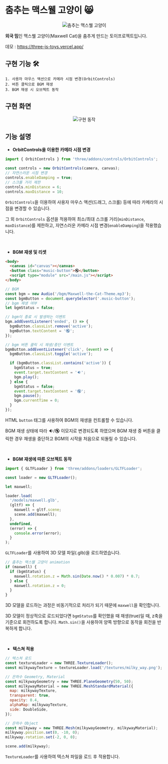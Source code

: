 # 춤추는 맥스웰 고양이 😸

<p align="center">
  <img src="https://github.com/GitHWS/three.js-toys/assets/96808980/c9012975-cf73-499d-bc68-cf695a7e779a" alt="춤추는 맥스웰 고양이">
</p>

**외국 밈**인 맥스웰 고양이(Maxwell Cat)을 춤추게 만드는 토이프로젝트입니다.

데모 : https://three-js-toys.vercel.app/

## 구현 기능 🛠️

```
1. 사용자 마우스 액션으로 카메라 시점 변경(OrbitControls)
2. 버튼 클릭으로 BGM 재생
3. BGM 재생 시 오브젝트 동작
```

## 구현 화면

<p align="center">
  <img src="https://github.com/GitHWS/three.js-toys/assets/96808980/66c39b6f-d4de-47d6-830a-43fe18ee6b11" alt="구현 동작">
</p>

## 기능 설명

- **OrbitControls을 이용한 카메라 시점 변경**

```js
import { OrbitControls } from 'three/addons/controls/OrbitControls';

const controls = new OrbitControls(camera, canvas);
// 자연스러운 시점 변경
controls.enableDamping = true;
// 스크롤 거리 제한
controls.minDistance = 6;
controls.maxDistance = 10;
```

`OrbitControls`을 이용하여 사용자 마우스 액션(드래그, 스크롤) 등에 따라 카메라의 시점을 변경할 수 있습니다.

그 외 `OrbitControls` 옵션을 적용하여 최소/최대 스크롤 거리(`minDistance`, `maxDistance`)를 제한하고, 자연스러운 카메라 시점 변경(`enableDamping`)을 적용했습니다.

<br/>

- **BGM 재생 및 리셋**

```html
<body>
  <canvas id="canvas"></canvas>
  <button class="music-button">🔇</button>
  <script type="module" src="/main.js"></script>
</body>
```

```js
// BGM
const bgm = new Audio('/bgm/Maxwell-the-Cat-Theme.mp3');
const bgmButton = document.querySelector('.music-button');
// bgm 재생 여부
let bgmStatus = false;

// bgm이 종료 시 발생하는 이벤트
bgm.addEventListener('ended', () => {
  bgmButton.classList.remove('active');
  bgmButton.textContent = '🔇';
});

// bgm 버튼 클릭 시 재생/중단 이벤트
bgmButton.addEventListener('click', (event) => {
  bgmButton.classList.toggle('active');

  if (bgmButton.classList.contains('active')) {
    bgmStatus = true;
    event.target.textContent = '🔉';
    bgm.play();
  } else {
    bgmStatus = false;
    event.target.textContent = '🔇';
    bgm.pause();
    bgm.currentTime = 0;
  }
});
```

HTML `button` 태그를 사용하여 BGM의 재생을 컨트롤할 수 있습니다.

BGM 재생 상태에 따라 🔉/🔇 이모지로 변경되도록 하였으며 BGM 재생 중 버튼을 클릭한 경우 재생을 중단하고 BGM의 시작을 처음으로 되돌릴 수 있습니다.

<br/>

- **BGM 재생에 따른 오브젝트 동작**

```js
import { GLTFLoader } from 'three/addons/loaders/GLTFLoader';

const loader = new GLTFLoader();

let maxwell;

loader.load(
  '/models/maxwell.glb',
  (gltf) => {
    maxwell = gltf.scene;
    scene.add(maxwell);
  },
  undefined,
  (error) => {
    console.error(error);
  }
);
```

`GLTFLoader`를 사용하여 3D 모델 파일(.glb)을 로드하였습니다.

```js
// 춤추는 맥스웰 고양이 animation
if (maxwell) {
  if (bgmStatus) {
    maxwell.rotation.z = Math.sin(Date.now() * 0.007) * 0.7;
  } else {
    maxwell.rotation.z = 0;
  }
}
```

3D 모델을 로드하는 과정은 비동기적으로 처리가 되기 때문에 `maxwell`을 확인합니다.

3D 모델이 정상적으로 로드되었다면 `bgmStatus`를 확인했을 때 재생(true)일 때, z축을 기준으로 회전하도록 합니다.
`Math.sin()`을 사용하여 양쪽 방향으로 동작을 회전을 반복하게 합니다.

<br/>

- **텍스쳐 적용**

```js
// 텍스쳐 로드
const textureLoader = new THREE.TextureLoader();
const milkywayTexture = textureLoader.load('/textures/milky_way.png');

// 은하수 Geometry, Material
const milkywayGeometry = new THREE.PlaneGeometry(50, 50);
const milkywayMaterial = new THREE.MeshStandardMaterial({
  map: milkywayTexture,
  transparent: true,
  opacity: 0.4,
  alphaMap: milkywayTexture,
  side: DoubleSide,
});

// 은하수 Object
const milkyway = new THREE.Mesh(milkywayGeometry, milkywayMaterial);
milkyway.position.set(0, -10, 0);
milkyway.rotation.set(-2, 0, 0);

scene.add(milkyway);
```

`TextureLoader`를 사용하여 텍스쳐 파일을 로드 후 적용합니다.

